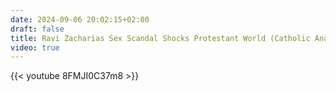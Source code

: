```yaml
---
date: 2024-09-06 20:02:15+02:00
draft: false
title: Ravi Zacharias Sex Scandal Shocks Protestant World (Catholic Analysis)
video: true
---
```



{{< youtube 8FMJI0C37m8 >}}
